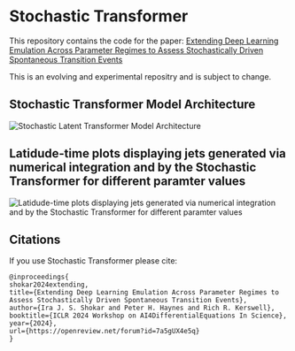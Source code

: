 # Stochastic Transformer

This repository contains the code for the paper: [Extending Deep Learning Emulation Across Parameter Regimes to Assess Stochastically Driven Spontaneous Transition Events]([https://arxiv.org/abs/2310.16741](https://openreview.net/forum?id=7a5gUX4e5q))

This is an evolving and experimental repositry and is subject to change.

## Stochastic Transformer Model Architecture
![Stochastic Latent Transformer Model Architecture](static/SLT.png "Stochastic Transformer Model Architecture")


## Latidude-time plots displaying jets generated via numerical integration and by the Stochastic Transformer for different paramter values
![Latidude-time plots displaying jets generated via numerical integration and by the Stochastic Transformer for different paramter values](static/lat_time.png "Latidude-time plots displaying jets generated via numerical integration and by the Stochastic Transformer for different paramter values")

## Citations

If you use Stochastic Transformer please cite:

```
@inproceedings{
shokar2024extending,
title={Extending Deep Learning Emulation Across Parameter Regimes to Assess Stochastically Driven Spontaneous Transition Events},
author={Ira J. S. Shokar and Peter H. Haynes and Rich R. Kerswell},
booktitle={ICLR 2024 Workshop on AI4DifferentialEquations In Science},
year={2024},
url={https://openreview.net/forum?id=7a5gUX4e5q}
}
```

